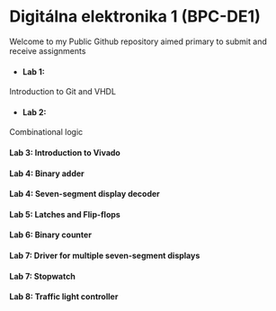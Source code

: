 # Digitálna elektronika 1 (BPC-DE1)

Welcome to my Public Github repository aimed primary to submit and receive assignments 

- #### Lab 1: 
Introduction to Git and VHDL
 - #### Lab 2: 
Combinational logic
#### Lab 3: Introduction to Vivado
#### Lab 4: Binary adder
#### Lab 4: Seven-segment display decoder
#### Lab 5: Latches and Flip-flops
#### Lab 6: Binary counter
#### Lab 7: Driver for multiple seven-segment displays
#### Lab 7: Stopwatch
#### Lab 8: Traffic light controller

